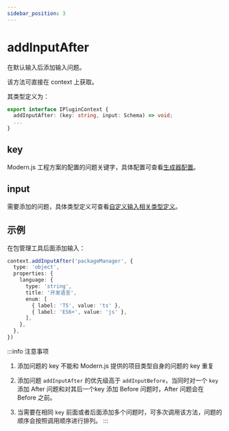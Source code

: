 ```yaml
---
sidebar_position: 3
---
```


# addInputAfter

在默认输入后添加输入问题。

该方法可直接在 context 上获取。

其类型定义为：

```ts
export interface IPluginContext {
  addInputAfter: (key: string, input: Schema) => void;
  ...
}
```

## key

Modern.js 工程方案的配置的问题关键字，具体配置可查看[生成器配置](/docs/guides/topic-detail/generator/config/common)。

## input

需要添加的问题，具体类型定义可查看[自定义输入相关类型定义](/docs/guides/topic-detail/generator/plugin/api/input/type)。

## 示例

在包管理工具后面添加输入：

```ts
context.addInputAfter('packageManager', {
  type: 'object',
  properties: {
    language: {
      type: 'string',
      title: '开发语言',
      enum: [
        { label: 'TS', value: 'ts' },
        { label: 'ES6+', value: 'js' },
      ],
    },
  },
})
```

:::info
注意事项

1. 添加问题的 key 不能和 Modern.js 提供的项目类型自身的问题的 key 重复

2. 添加问题 `addInputAfter` 的优先级高于 `addInputBefore`，当同时对一个 `key` 添加 After 问题和对其后一个key 添加 Before 问题时，After 问题会在 Before 之前。

3. 当需要在相同 `key` 前面或者后面添加多个问题时，可多次调用该方法，问题的顺序会按照调用顺序进行排列。
:::
